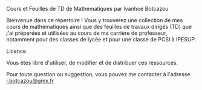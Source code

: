 Cours et Feuilles de TD de Mathématiques par Ivanhoé Botcazou

Bienvenue dans ce répertoire ! Vous y trouverez une collection de mes cours de mathématiques ainsi que des feuilles de travaux dirigés (TD) que j'ai préparées et utilisées au cours de ma carrière de professeur,
notamment pour des classes de lycée et pour une classe de PCSI à IPESUP.

Licence

Vous êtes libre d'utiliser, de modifier et de distribuer ces ressources.

Pour toute question ou suggestion, vous pouvez me contacter à l'adresse i.botcazou@gmx.fr
